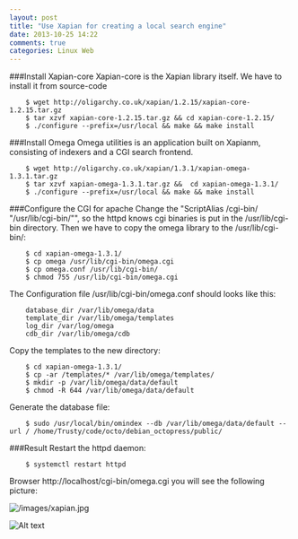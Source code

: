 ```yaml
---
layout: post
title: "Use Xapian for creating a local search engine"
date: 2013-10-25 14:22
comments: true
categories: Linux Web
---
```

###Install Xapian-core
Xapian-core is the Xapian library itself. We have to install it from source-code

```
	$ wget http://oligarchy.co.uk/xapian/1.2.15/xapian-core-1.2.15.tar.gz
	$ tar xzvf xapian-core-1.2.15.tar.gz && cd xapian-core-1.2.15/
	$ ./configure --prefix=/usr/local && make && make install
```

###Install Omega
Omega utilities is an application built on Xapianm, consisting of indexers and a CGI search frontend. 

```
	$ wget http://oligarchy.co.uk/xapian/1.3.1/xapian-omega-1.3.1.tar.gz
	$ tar xzvf xapian-omega-1.3.1.tar.gz &&  cd xapian-omega-1.3.1/
	$ ./configure --prefix=/usr/local && make && make install
```

###Configure the CGI for apache
Change the "ScriptAlias /cgi-bin/ "/usr/lib/cgi-bin/"", so the httpd knows cgi binaries is put in the /usr/lib/cgi-bin directory. Then we have to copy the omega library to the /usr/lib/cgi-bin/:   

```
	$ cd xapian-omega-1.3.1/
	$ cp omega /usr/lib/cgi-bin/omega.cgi
	$ cp omega.conf /usr/lib/cgi-bin/
	$ chmod 755 /usr/lib/cgi-bin/omega.cgi
```

The Configuration file /usr/lib/cgi-bin/omega.conf should looks like this:

```
	database_dir /var/lib/omega/data
	template_dir /var/lib/omega/templates
	log_dir /var/log/omega
	cdb_dir /var/lib/omega/cdb
```

Copy the templates to the new directory:  

```
	$ cd xapian-omega-1.3.1/
	$ cp -ar /templates/* /var/lib/omega/templates/
	$ mkdir -p /var/lib/omega/data/default
	$ chmod -R 644 /var/lib/omega/data/default
```

Generate the database file:

```
	$ sudo /usr/local/bin/omindex --db /var/lib/omega/data/default --url / /home/Trusty/code/octo/debian_octopress/public/
```

###Result
Restart the httpd daemon:  

```
	$ systemctl restart httpd
```

Browser http://localhost/cgi-bin/omega.cgi you will see the following picture:   

![/images/xapian.jpg](/images/xapian.jpg)   
 
![Alt text](/images/xapian.jpg "xapian")

